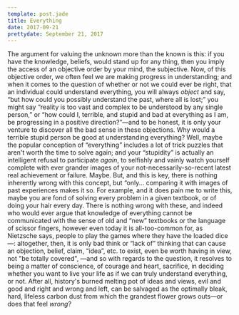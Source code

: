 ```yaml
---
template: post.jade
title: Everything
date: 2017-09-21
prettydate: September 21, 2017
---
```


The argument for valuing the unknown more than the known is this: if you have the knowledge,
beliefs, would stand up for any thing, then you imply the access of an objective order by your mind,
the subjective. Now, of this objective order, we often feel we are making progress in understanding;
and when it comes to the question of whether or not we could ever be right, that an individual could
understand everything, you will always *object* and say, &ldquo;but how could you possibly
understand the past, where all is lost;&rdquo; you might say &ldquo;reality is too vast and complex
to be understood by any single person,&rdquo; or &ldquo;how could I, terrible, and stupid and bad at
everything as I am, be progressing in a positive direction?&rdquo;&mdash;and to be honest, it is
only your venture to discover all the bad sense in these objections. Why would a terrible stupid
person be good at understanding everything? Well, maybe the popular conception of
&ldquo;everything&rdquo; includes a lot of trick puzzles that aren't worth the time to solve again;
and your &ldquo;stupidity&rdquo; is actually an intelligent refusal to participate *again*, to
selfishly and vainly watch yourself complete with ever grander images of your
not-necessarily-so-recent latest real achievement or failure. Maybe. But, and this is key, there is
nothing inherently wrong with this concept, but &ldquo;only... comparing it with images of past
experiences makes it so. For example, and it does pain me to write this, maybe you are fond of
solving every problem in a given textbook, or of doing your hair every day. There is nothing wrong
with these, and indeed who would ever argue that knowledge of everything cannot be communicated with
the sense of old and &ldquo;new&rdquo; textbooks or the language of scissor fingers, however even
today it is all-too-common for, as Nietzsche says, people to play the games where they have the
loaded dice&mdash;: altogether, then, it is only bad think or &ldquo;lack of&rdquo; thinking that
can cause an objection, belief, claim, &ldquo;idea&rdquo;, etc. to exist, even be worth having in
view, not "be totally covered", &mdash;and so with regards to the question, it resolves to being a
matter of conscience, of courage and heart, sacrifice, in deciding whether you want to live your
life as if we can truly understand everything, or not. After all, history's burned melting pot of
ideas and views, evil and good and right and wrong and left, can be salvaged as the optimally bleak,
hard, lifeless carbon dust from which the grandest flower grows outs&mdash;or does that feel
*wrong*?

